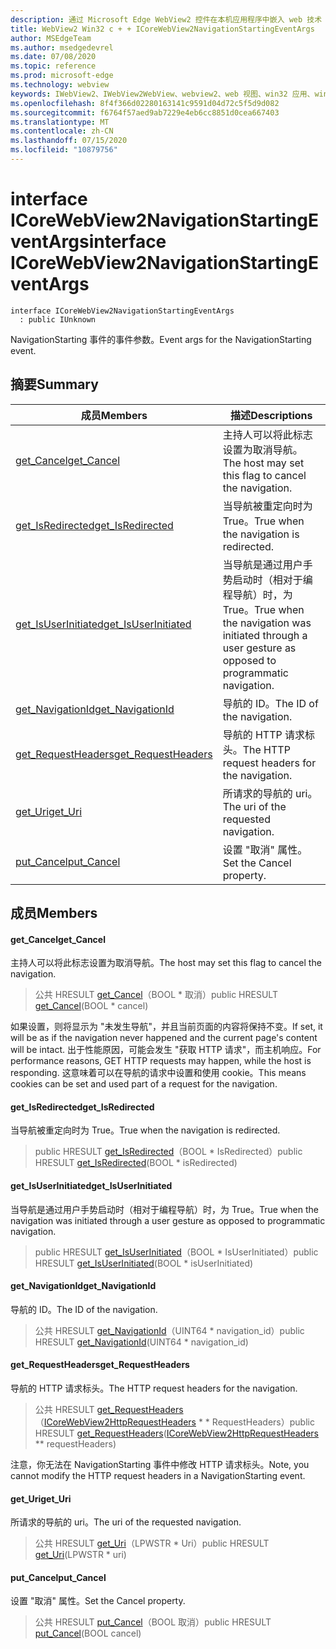 ```yaml
---
description: 通过 Microsoft Edge WebView2 控件在本机应用程序中嵌入 web 技术（HTML、CSS 和 JavaScript）
title: WebView2 Win32 c + + ICoreWebView2NavigationStartingEventArgs
author: MSEdgeTeam
ms.author: msedgedevrel
ms.date: 07/08/2020
ms.topic: reference
ms.prod: microsoft-edge
ms.technology: webview
keywords: IWebView2、IWebView2WebView、webview2、web 视图、win32 应用、win32、edge、ICoreWebView2、ICoreWebView2Controller、浏览器控件、边缘 html、ICoreWebView2NavigationStartingEventArgs
ms.openlocfilehash: 8f4f366d02280163141c9591d04d72c5f5d9d082
ms.sourcegitcommit: f6764f57aed9ab7229e4eb6cc8851d0cea667403
ms.translationtype: MT
ms.contentlocale: zh-CN
ms.lasthandoff: 07/15/2020
ms.locfileid: "10879756"
---
```

# <span data-ttu-id="1cc97-104">interface ICoreWebView2NavigationStartingEventArgs</span><span class="sxs-lookup"><span data-stu-id="1cc97-104">interface ICoreWebView2NavigationStartingEventArgs</span></span> 

```
interface ICoreWebView2NavigationStartingEventArgs
  : public IUnknown
```

<span data-ttu-id="1cc97-105">NavigationStarting 事件的事件参数。</span><span class="sxs-lookup"><span data-stu-id="1cc97-105">Event args for the NavigationStarting event.</span></span>

## <span data-ttu-id="1cc97-106">摘要</span><span class="sxs-lookup"><span data-stu-id="1cc97-106">Summary</span></span>

 <span data-ttu-id="1cc97-107">成员</span><span class="sxs-lookup"><span data-stu-id="1cc97-107">Members</span></span>                        | <span data-ttu-id="1cc97-108">描述</span><span class="sxs-lookup"><span data-stu-id="1cc97-108">Descriptions</span></span>
--------------------------------|---------------------------------------------
[<span data-ttu-id="1cc97-109">get_Cancel</span><span class="sxs-lookup"><span data-stu-id="1cc97-109">get_Cancel</span></span>](#get_cancel) | <span data-ttu-id="1cc97-110">主持人可以将此标志设置为取消导航。</span><span class="sxs-lookup"><span data-stu-id="1cc97-110">The host may set this flag to cancel the navigation.</span></span>
[<span data-ttu-id="1cc97-111">get_IsRedirected</span><span class="sxs-lookup"><span data-stu-id="1cc97-111">get_IsRedirected</span></span>](#get_isredirected) | <span data-ttu-id="1cc97-112">当导航被重定向时为 True。</span><span class="sxs-lookup"><span data-stu-id="1cc97-112">True when the navigation is redirected.</span></span>
[<span data-ttu-id="1cc97-113">get_IsUserInitiated</span><span class="sxs-lookup"><span data-stu-id="1cc97-113">get_IsUserInitiated</span></span>](#get_isuserinitiated) | <span data-ttu-id="1cc97-114">当导航是通过用户手势启动时（相对于编程导航）时，为 True。</span><span class="sxs-lookup"><span data-stu-id="1cc97-114">True when the navigation was initiated through a user gesture as opposed to programmatic navigation.</span></span>
[<span data-ttu-id="1cc97-115">get_NavigationId</span><span class="sxs-lookup"><span data-stu-id="1cc97-115">get_NavigationId</span></span>](#get_navigationid) | <span data-ttu-id="1cc97-116">导航的 ID。</span><span class="sxs-lookup"><span data-stu-id="1cc97-116">The ID of the navigation.</span></span>
[<span data-ttu-id="1cc97-117">get_RequestHeaders</span><span class="sxs-lookup"><span data-stu-id="1cc97-117">get_RequestHeaders</span></span>](#get_requestheaders) | <span data-ttu-id="1cc97-118">导航的 HTTP 请求标头。</span><span class="sxs-lookup"><span data-stu-id="1cc97-118">The HTTP request headers for the navigation.</span></span>
[<span data-ttu-id="1cc97-119">get_Uri</span><span class="sxs-lookup"><span data-stu-id="1cc97-119">get_Uri</span></span>](#get_uri) | <span data-ttu-id="1cc97-120">所请求的导航的 uri。</span><span class="sxs-lookup"><span data-stu-id="1cc97-120">The uri of the requested navigation.</span></span>
[<span data-ttu-id="1cc97-121">put_Cancel</span><span class="sxs-lookup"><span data-stu-id="1cc97-121">put_Cancel</span></span>](#put_cancel) | <span data-ttu-id="1cc97-122">设置 "取消" 属性。</span><span class="sxs-lookup"><span data-stu-id="1cc97-122">Set the Cancel property.</span></span>

## <span data-ttu-id="1cc97-123">成员</span><span class="sxs-lookup"><span data-stu-id="1cc97-123">Members</span></span>

#### <span data-ttu-id="1cc97-124">get_Cancel</span><span class="sxs-lookup"><span data-stu-id="1cc97-124">get_Cancel</span></span> 

<span data-ttu-id="1cc97-125">主持人可以将此标志设置为取消导航。</span><span class="sxs-lookup"><span data-stu-id="1cc97-125">The host may set this flag to cancel the navigation.</span></span>

> <span data-ttu-id="1cc97-126">公共 HRESULT [get_Cancel](#get_cancel)（BOOL \* 取消）</span><span class="sxs-lookup"><span data-stu-id="1cc97-126">public HRESULT [get_Cancel](#get_cancel)(BOOL \* cancel)</span></span>

<span data-ttu-id="1cc97-127">如果设置，则将显示为 "未发生导航"，并且当前页面的内容将保持不变。</span><span class="sxs-lookup"><span data-stu-id="1cc97-127">If set, it will be as if the navigation never happened and the current page's content will be intact.</span></span> <span data-ttu-id="1cc97-128">出于性能原因，可能会发生 "获取 HTTP 请求"，而主机响应。</span><span class="sxs-lookup"><span data-stu-id="1cc97-128">For performance reasons, GET HTTP requests may happen, while the host is responding.</span></span> <span data-ttu-id="1cc97-129">这意味着可以在导航的请求中设置和使用 cookie。</span><span class="sxs-lookup"><span data-stu-id="1cc97-129">This means cookies can be set and used part of a request for the navigation.</span></span>

#### <span data-ttu-id="1cc97-130">get_IsRedirected</span><span class="sxs-lookup"><span data-stu-id="1cc97-130">get_IsRedirected</span></span> 

<span data-ttu-id="1cc97-131">当导航被重定向时为 True。</span><span class="sxs-lookup"><span data-stu-id="1cc97-131">True when the navigation is redirected.</span></span>

> <span data-ttu-id="1cc97-132">public HRESULT [get_IsRedirected](#get_isredirected)（BOOL \* IsRedirected）</span><span class="sxs-lookup"><span data-stu-id="1cc97-132">public HRESULT [get_IsRedirected](#get_isredirected)(BOOL \* isRedirected)</span></span>

#### <span data-ttu-id="1cc97-133">get_IsUserInitiated</span><span class="sxs-lookup"><span data-stu-id="1cc97-133">get_IsUserInitiated</span></span> 

<span data-ttu-id="1cc97-134">当导航是通过用户手势启动时（相对于编程导航）时，为 True。</span><span class="sxs-lookup"><span data-stu-id="1cc97-134">True when the navigation was initiated through a user gesture as opposed to programmatic navigation.</span></span>

> <span data-ttu-id="1cc97-135">public HRESULT [get_IsUserInitiated](#get_isuserinitiated)（BOOL \* IsUserInitiated）</span><span class="sxs-lookup"><span data-stu-id="1cc97-135">public HRESULT [get_IsUserInitiated](#get_isuserinitiated)(BOOL \* isUserInitiated)</span></span>

#### <span data-ttu-id="1cc97-136">get_NavigationId</span><span class="sxs-lookup"><span data-stu-id="1cc97-136">get_NavigationId</span></span> 

<span data-ttu-id="1cc97-137">导航的 ID。</span><span class="sxs-lookup"><span data-stu-id="1cc97-137">The ID of the navigation.</span></span>

> <span data-ttu-id="1cc97-138">公共 HRESULT [get_NavigationId](#get_navigationid)（UINT64 \* navigation_id）</span><span class="sxs-lookup"><span data-stu-id="1cc97-138">public HRESULT [get_NavigationId](#get_navigationid)(UINT64 \* navigation_id)</span></span>

#### <span data-ttu-id="1cc97-139">get_RequestHeaders</span><span class="sxs-lookup"><span data-stu-id="1cc97-139">get_RequestHeaders</span></span> 

<span data-ttu-id="1cc97-140">导航的 HTTP 请求标头。</span><span class="sxs-lookup"><span data-stu-id="1cc97-140">The HTTP request headers for the navigation.</span></span>

> <span data-ttu-id="1cc97-141">公共 HRESULT [get_RequestHeaders](#get_requestheaders)（[ICoreWebView2HttpRequestHeaders](icorewebview2httprequestheaders.md) \* \* RequestHeaders）</span><span class="sxs-lookup"><span data-stu-id="1cc97-141">public HRESULT [get_RequestHeaders](#get_requestheaders)([ICoreWebView2HttpRequestHeaders](icorewebview2httprequestheaders.md) \*\* requestHeaders)</span></span>

<span data-ttu-id="1cc97-142">注意，你无法在 NavigationStarting 事件中修改 HTTP 请求标头。</span><span class="sxs-lookup"><span data-stu-id="1cc97-142">Note, you cannot modify the HTTP request headers in a NavigationStarting event.</span></span>

#### <span data-ttu-id="1cc97-143">get_Uri</span><span class="sxs-lookup"><span data-stu-id="1cc97-143">get_Uri</span></span> 

<span data-ttu-id="1cc97-144">所请求的导航的 uri。</span><span class="sxs-lookup"><span data-stu-id="1cc97-144">The uri of the requested navigation.</span></span>

> <span data-ttu-id="1cc97-145">公共 HRESULT [get_Uri](#get_uri)（LPWSTR \* Uri）</span><span class="sxs-lookup"><span data-stu-id="1cc97-145">public HRESULT [get_Uri](#get_uri)(LPWSTR \* uri)</span></span>

#### <span data-ttu-id="1cc97-146">put_Cancel</span><span class="sxs-lookup"><span data-stu-id="1cc97-146">put_Cancel</span></span> 

<span data-ttu-id="1cc97-147">设置 "取消" 属性。</span><span class="sxs-lookup"><span data-stu-id="1cc97-147">Set the Cancel property.</span></span>

> <span data-ttu-id="1cc97-148">公共 HRESULT [put_Cancel](#put_cancel)（BOOL 取消）</span><span class="sxs-lookup"><span data-stu-id="1cc97-148">public HRESULT [put_Cancel](#put_cancel)(BOOL cancel)</span></span>

